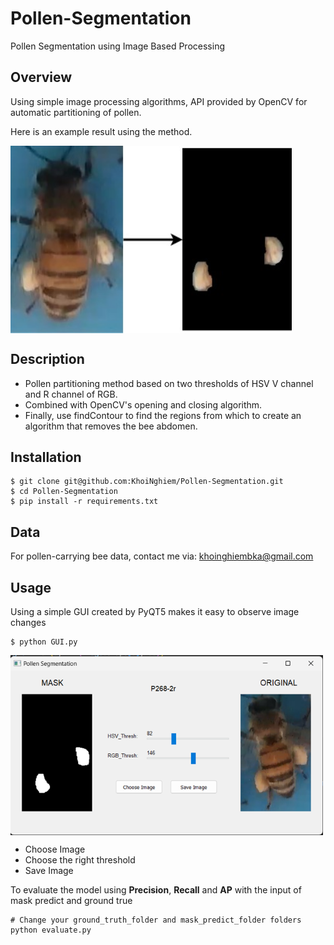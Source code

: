 # Pollen-Segmentation
 Pollen Segmentation using Image Based Processing
## Overview
Using simple image processing algorithms, API provided by OpenCV for automatic partitioning of pollen.

Here is an example result using the method.

<img src="Images/Pollen_Segment.jpg" alt="..." width="450" align="center"/> 

## Description
* Pollen partitioning method based on two thresholds of HSV V channel and R channel of RGB.
* Combined with OpenCV's opening and closing algorithm.
* Finally, use findContour to find the regions from which to create an algorithm that removes the bee abdomen.

## Installation
```
$ git clone git@github.com:KhoiNghiem/Pollen-Segmentation.git
$ cd Pollen-Segmentation
$ pip install -r requirements.txt
```

## Data
For pollen-carrying bee data, contact me via: khoinghiembka@gmail.com

## Usage
Using a simple GUI created by PyQT5 makes it easy to observe image changes
```
$ python GUI.py
```
<img src="Images/GUI.png" alt="..." width="500" align="center"/> 

* Choose Image
* Choose the right threshold
* Save Image
  
To evaluate the model using **Precision**, **Recall** and **AP** with the input of mask predict and ground true
```
# Change your ground_truth_folder and mask_predict_folder folders
python evaluate.py
```
